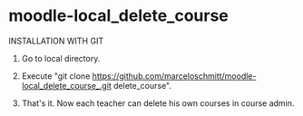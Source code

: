 # moodle-local_delete_course

INSTALLATION WITH GIT

1) Go to local directory.

2) Execute "git clone https://github.com/marceloschmitt/moodle-local_delete_course_.git delete_course".

3) That's it. Now each teacher can delete his own courses in course admin.



